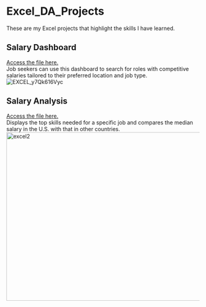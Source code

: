 # Excel_DA_Projects
These are my Excel projects that highlight the skills I have learned.  
## Salary Dashboard  
[Access the file here.](Salary_Dashboard)  
Job seekers can use this dashboard to search for roles with competitive salaries tailored to their preferred location and job type.  
![EXCEL_y7Qk616Vyc](https://github.com/user-attachments/assets/29d437d9-d790-467c-85df-200f3332eaf8)  

## Salary Analysis  
[Access the file here.](Project_Analysis)  
Displays the top skills needed for a specific job and compares the median salary in the U.S. with that in other countries.  
<img width="1683" height="440" alt="excel2" src="https://github.com/user-attachments/assets/617db92f-0cd6-4d83-bd13-17ad422b4bab" />


